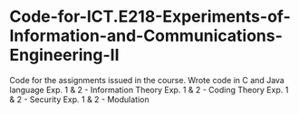 # Code-for-ICT.E218-Experiments-of-Information-and-Communications-Engineering-II
Code for the assignments issued in the course. Wrote code in C and Java language
Exp. 1 & 2 - Information Theory
Exp. 1 & 2 - Coding Theory
Exp. 1 & 2 - Security
Exp. 1 & 2 - Modulation
